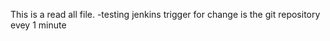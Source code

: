 This is a read all file.
-testing jenkins trigger for change is the git repository evey 1 minute



